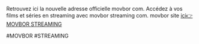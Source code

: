 Retrouvez ici la nouvelle adresse officielle movbor com. Accédez à vos films et séries en streaming avec movbor streaming com. movbor site 
[ici👉 MOVBOR STREAMING](https://jtrouve.com/movbor/)

#MOVBOR #STREAMING

